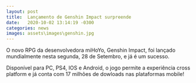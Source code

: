 ```yaml
---
layout: post
title:  Lançamento de Genshin Impact surpreende
date:   2020-10-02 13:14:19 -0300
categories: news
images: assets\images\genshin.jpg
---
```

<p>
O novo RPG da desenvolvedora miHoYo, Genshin Impact, foi lançado mundialmente nesta segunda, 28 de Setembro, e já é um sucesso.
</p>

<p>
Disponível para PC, PS4, IOS e Android, o jogo permite a experiência cross platform e já conta com 17 milhões de dowloads nas plataformas mobile!
</p>
